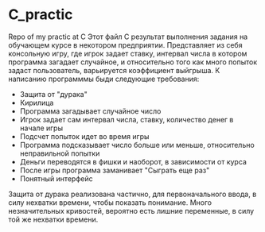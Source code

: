 # C_practic
Repo of my practic at C
Этот файл С результат выполнения задания на обучающем курсе в некотором предприятии. 
Представляет из себя консольную игру, где игрок задает ставку, интервал числа в котором программа загадает случайное, и относительно того как много попыток задаст пользователь, варьируется коэффициент выйгрыша.
К написанию программмы быди следующие требования:
- Защита от "дурака"
- Кирилица
- Программа загадывает случайное число
- Игрок задает сам интервал числа, ставку, количество денег в начале игры
- Подсчет попыток идет во время игры
- Программа подсказывает число больше или меньше, относительно неправильной попытки
- Деньги переводятся в фишки и наоборот, в зависимости от курса
- После игры программа заманивает "Сыграть еще раз"
- Понятный интерфейс

Защита от дурака реализована частично, для первоначального ввода, в силу нехватки времени, чтобы показать понимание.
Много незначительных кривостей, вероятно есть лишние переменные, в силу той же нехватки времени.
